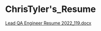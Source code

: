 # ChrisTyler's_Resume

[Lead QA Engineer Resume 2022_119.docx](https://github.com/ctyler123/Chris_Tyler/files/7891680/Lead.QA.Engineer.Resume.2022_119.docx)
